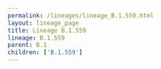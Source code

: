 ```yaml
---
permalink: /lineages/lineage_B.1.559.html
layout: lineage_page
title: Lineage B.1.559
lineage: B.1.559
parent: B.1
children: ['B.1.559']
---
```

